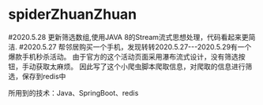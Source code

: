 # spiderZhuanZhuan
#2020.5.28
更新筛选数组,使用JAVA 8的Stream流式思想处理，代码看起来更简洁.
#2020.5.27
帮邻居购买一个手机，发现转转2020.5.27---2020.5.29有一个爆款手机秒杀活动。
由于官方的这个活动页面采用瀑布流式设计，没有筛选按钮，手动获取太麻烦。
因此写了这个小爬虫脚本爬取信息，对爬取的信息进行筛选，保存到redis中

所用到的技术：Java、SpringBoot、redis
